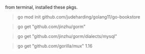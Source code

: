 from terminal, installed these pkgs.

> go mod init github.com/judeharding/golang11/go-bookstore

> go get "github.com/jinzhu/gorm"

> go get "github.com/jinzhu/gorm/dialects/mysql"

> go get "github.com/gorilla/mux"
> 1.16
